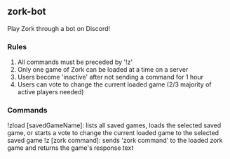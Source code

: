 ## zork-bot

Play Zork through a bot on Discord!

### Rules

1. All commands must be preceded by '!z'
1. Only one game of Zork can be loaded at a time on a server
1. Users become 'inactive' after not sending a command for 1 hour
1. Users can vote to change the current loaded game (2/3 majority of active players needed)

### Commands
!zload [savedGameName]: lists all saved games, loads the selected saved game, or starts a vote to change the current loaded game to the selected saved game
!z [zork command]: sends 'zork command' to the loaded zork game and returns the game's response text
